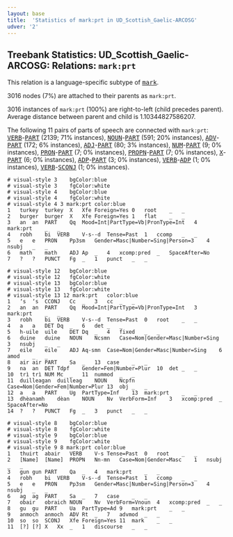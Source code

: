 ```yaml
---
layout: base
title:  'Statistics of mark:prt in UD_Scottish_Gaelic-ARCOSG'
udver: '2'
---
```


## Treebank Statistics: UD_Scottish_Gaelic-ARCOSG: Relations: `mark:prt`

This relation is a language-specific subtype of <tt><a href="gd_arcosg-dep-mark.html">mark</a></tt>.

3016 nodes (7%) are attached to their parents as `mark:prt`.

3016 instances of `mark:prt` (100%) are right-to-left (child precedes parent).
Average distance between parent and child is 1.10344827586207.

The following 11 pairs of parts of speech are connected with `mark:prt`: <tt><a href="gd_arcosg-pos-VERB.html">VERB</a></tt>-<tt><a href="gd_arcosg-pos-PART.html">PART</a></tt> (2139; 71% instances), <tt><a href="gd_arcosg-pos-NOUN.html">NOUN</a></tt>-<tt><a href="gd_arcosg-pos-PART.html">PART</a></tt> (591; 20% instances), <tt><a href="gd_arcosg-pos-ADV.html">ADV</a></tt>-<tt><a href="gd_arcosg-pos-PART.html">PART</a></tt> (172; 6% instances), <tt><a href="gd_arcosg-pos-ADJ.html">ADJ</a></tt>-<tt><a href="gd_arcosg-pos-PART.html">PART</a></tt> (80; 3% instances), <tt><a href="gd_arcosg-pos-NUM.html">NUM</a></tt>-<tt><a href="gd_arcosg-pos-PART.html">PART</a></tt> (9; 0% instances), <tt><a href="gd_arcosg-pos-PRON.html">PRON</a></tt>-<tt><a href="gd_arcosg-pos-PART.html">PART</a></tt> (7; 0% instances), <tt><a href="gd_arcosg-pos-PROPN.html">PROPN</a></tt>-<tt><a href="gd_arcosg-pos-PART.html">PART</a></tt> (7; 0% instances), <tt><a href="gd_arcosg-pos-X.html">X</a></tt>-<tt><a href="gd_arcosg-pos-PART.html">PART</a></tt> (6; 0% instances), <tt><a href="gd_arcosg-pos-ADP.html">ADP</a></tt>-<tt><a href="gd_arcosg-pos-PART.html">PART</a></tt> (3; 0% instances), <tt><a href="gd_arcosg-pos-VERB.html">VERB</a></tt>-<tt><a href="gd_arcosg-pos-ADP.html">ADP</a></tt> (1; 0% instances), <tt><a href="gd_arcosg-pos-VERB.html">VERB</a></tt>-<tt><a href="gd_arcosg-pos-SCONJ.html">SCONJ</a></tt> (1; 0% instances).


~~~ conllu
# visual-style 3	bgColor:blue
# visual-style 3	fgColor:white
# visual-style 4	bgColor:blue
# visual-style 4	fgColor:white
# visual-style 4 3 mark:prt	color:blue
1	turkey	turkey	X	Xfe	Foreign=Yes	0	root	_	_
2	burger	burger	X	Xfe	Foreign=Yes	1	flat	_	_
3	an	an	PART	Qq	Mood=Int|PartType=Vb|PronType=Int	4	mark:prt	_	_
4	robh	bi	VERB	V-s--d	Tense=Past	1	ccomp	_	_
5	e	e	PRON	Pp3sm	Gender=Masc|Number=Sing|Person=3	4	nsubj	_	_
6	math	math	ADJ	Ap	_	4	xcomp:pred	_	SpaceAfter=No
7	?	?	PUNCT	Fg	_	1	punct	_	_

~~~


~~~ conllu
# visual-style 12	bgColor:blue
# visual-style 12	fgColor:white
# visual-style 13	bgColor:blue
# visual-style 13	fgColor:white
# visual-style 13 12 mark:prt	color:blue
1	‘s	‘s	CCONJ	Cc	_	3	cc	_	_
2	an	an	PART	Qq	Mood=Int|PartType=Vb|PronType=Int	3	mark:prt	_	_
3	robh	bi	VERB	V-s--d	Tense=Past	0	root	_	_
4	a	a	DET	Dq	_	6	det	_	_
5	h-uile	uile	DET	Dq	_	4	fixed	_	_
6	duine	duine	NOUN	Ncsmn	Case=Nom|Gender=Masc|Number=Sing	3	nsubj	_	_
7	eile	eile	ADJ	Aq-smn	Case=Nom|Gender=Masc|Number=Sing	6	amod	_	_
8	air	air	PART	Sa	_	13	case	_	_
9	na	an	DET	Tdpf	Gender=Fem|Number=Plur	10	det	_	_
10	trì	trì	NUM	Mc	_	11	nummod	_	_
11	duilleagan	duilleag	NOUN	Ncpfn	Case=Nom|Gender=Fem|Number=Plur	13	obj	_	_
12	a	a	PART	Ug	PartType=Inf	13	mark:prt	_	_
13	dhèanamh	dèan	NOUN	Nv	VerbForm=Inf	3	xcomp:pred	_	SpaceAfter=No
14	?	?	PUNCT	Fg	_	3	punct	_	_

~~~


~~~ conllu
# visual-style 8	bgColor:blue
# visual-style 8	fgColor:white
# visual-style 9	bgColor:blue
# visual-style 9	fgColor:white
# visual-style 9 8 mark:prt	color:blue
1	thuirt	abair	VERB	V-s	Tense=Past	0	root	_	_
2	[Name]	[Name]	PROPN	Nn-mn	Case=Nom|Gender=Masc	1	nsubj	_	_
3	gun	gun	PART	Qa	_	4	mark:prt	_	_
4	robh	bi	VERB	V-s--d	Tense=Past	1	ccomp	_	_
5	e	e	PRON	Pp3sm	Gender=Masc|Number=Sing|Person=3	4	nsubj	_	_
6	ag	ag	PART	Sa	_	7	case	_	_
7	obair	obraich	NOUN	Nv	VerbForm=Vnoun	4	xcomp:pred	_	_
8	gu	gu	PART	Ua	PartType=Ad	9	mark:prt	_	_
9	anmoch	anmoch	ADV	Rt	_	7	advmod	_	_
10	so	so	SCONJ	Xfe	Foreign=Yes	11	mark	_	_
11	[?]	[?]	X	Xx	_	1	discourse	_	_

~~~


